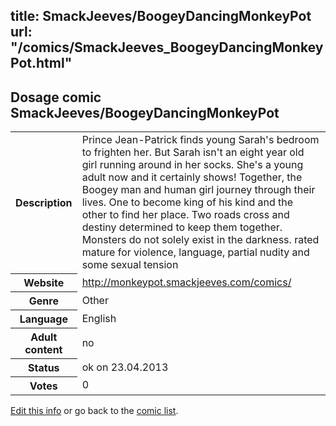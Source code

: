 title: SmackJeeves/BoogeyDancingMonkeyPot
url: "/comics/SmackJeeves_BoogeyDancingMonkeyPot.html"
---
Dosage comic SmackJeeves/BoogeyDancingMonkeyPot
-----------------------------------------

<table class="comicinfo">
<tr>
<th>Description</th><td>Prince Jean-Patrick finds young Sarah's bedroom to frighten her. But Sarah isn't an eight year old girl running around in her socks. She's a young adult now and it certainly shows! Together, the Boogey man and human girl journey through their lives. One to become king of his kind and the other to find her place. Two roads cross and destiny determined to keep them together. Monsters do not solely exist in the darkness. rated mature for violence, language, partial nudity and some sexual tension</td>
</tr>
<tr>
<th>Website</th><td><a href="http://monkeypot.smackjeeves.com/comics/">http://monkeypot.smackjeeves.com/comics/</a></td>
</tr>
<tr>
<th>Genre</th><td>Other</td>
</tr>
<tr>
<th>Language</th><td>English</td>
</tr>
<tr>
<th>Adult content</th><td>no</td>
</tr>
<tr>
<th>Status</th><td>ok on 23.04.2013</td>
</tr>
<tr>
<th>Votes</th><td>0</div></td>
</tr>
</table>

[Edit this info](/comics/SmackJeeves_BoogeyDancingMonkeyPot_edit.html) or go back to the [comic list](../comic-index.html).
